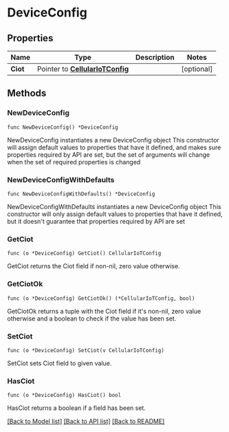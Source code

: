 # DeviceConfig

## Properties

Name | Type | Description | Notes
------------ | ------------- | ------------- | -------------
**Ciot** | Pointer to [**CellularIoTConfig**](CellularIoTConfig.md) |  | [optional] 

## Methods

### NewDeviceConfig

`func NewDeviceConfig() *DeviceConfig`

NewDeviceConfig instantiates a new DeviceConfig object
This constructor will assign default values to properties that have it defined,
and makes sure properties required by API are set, but the set of arguments
will change when the set of required properties is changed

### NewDeviceConfigWithDefaults

`func NewDeviceConfigWithDefaults() *DeviceConfig`

NewDeviceConfigWithDefaults instantiates a new DeviceConfig object
This constructor will only assign default values to properties that have it defined,
but it doesn't guarantee that properties required by API are set

### GetCiot

`func (o *DeviceConfig) GetCiot() CellularIoTConfig`

GetCiot returns the Ciot field if non-nil, zero value otherwise.

### GetCiotOk

`func (o *DeviceConfig) GetCiotOk() (*CellularIoTConfig, bool)`

GetCiotOk returns a tuple with the Ciot field if it's non-nil, zero value otherwise
and a boolean to check if the value has been set.

### SetCiot

`func (o *DeviceConfig) SetCiot(v CellularIoTConfig)`

SetCiot sets Ciot field to given value.

### HasCiot

`func (o *DeviceConfig) HasCiot() bool`

HasCiot returns a boolean if a field has been set.


[[Back to Model list]](../README.md#documentation-for-models) [[Back to API list]](../README.md#documentation-for-api-endpoints) [[Back to README]](../README.md)


